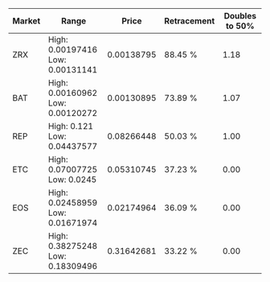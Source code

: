 | Market | Range | Price| Retracement | Doubles to 50% |
| --- | --- | --- | --- | --- |
| ZRX | High: 0.00197416<br />Low: 0.00131141 | 0.00138795 | 88.45 % | 1.18 |
| BAT | High: 0.00160962<br />Low: 0.00120272 | 0.00130895 | 73.89 % | 1.07 |
| REP | High: 0.121<br />Low: 0.04437577 | 0.08266448 | 50.03 % | 1.00 |
| ETC | High: 0.07007725<br />Low: 0.0245 | 0.05310745 | 37.23 % | 0.00 |
| EOS | High: 0.02458959<br />Low: 0.01671974 | 0.02174964 | 36.09 % | 0.00 |
| ZEC | High: 0.38275248<br />Low: 0.18309496 | 0.31642681 | 33.22 % | 0.00 |
